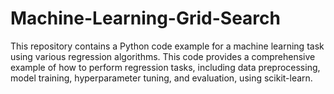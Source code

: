 # Machine-Learning-Grid-Search
This repository contains a Python code example for a machine learning task using various regression algorithms.  This code provides a comprehensive example of how to perform regression tasks, including data preprocessing, model training, hyperparameter tuning, and evaluation, using scikit-learn. 
